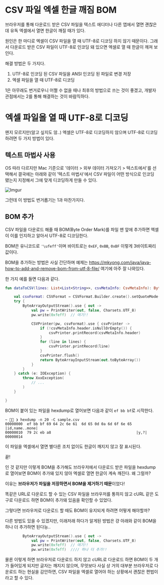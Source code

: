 # CSV 파일 엑셀 한글 깨짐 BOM

브라우저를 통해 다운로드 받은 CSV 파일을 텍스트 에디터나 다른 앱에서 열면 괜찮은데 유독 엑셀에서 열면 한글이 깨질 때가 있다.

원인은 한 마디로 엑셀이 CSV 파일을 열 때 UTF-8로 디코딩 하지 않기 때문이다.
그래서 다운로드 받은 CSV 파일이 UTF-8로 인코딩 돼 있으면 엑셀로 열 때 한글이 깨져 보인다.

해결 방법은 두 가지다.

1. UTF-8로 인코딩 된 CSV 파일을 ANSI 인코딩 된 파일로 변경 저장
2. 엑셀 파일을 열 때 UTF-8로 디코딩

1은 아무래도 번거로우니 어쩔 수 없을 때나 최후의 방법으로 쓰는 것이 좋겠고, 개발자 관점에서는 2를 통해 해결하는 것이 바람직하다.


# 엑셀 파일을 열 때 UTF-8로 디코딩

왠지 모르지만(알고 싶지도 않..) 엑셀은 UTF-8로 디코딩하지 않으며 UTF-8로 디코딩 하려면 두 가지 방법이 있다.

## 텍스트 마법사 사용

OS 따라 다르지만 Mac 기준으로 '데이터 > 외부 데이터 가져오기 > 텍스트에서'를 선택해서 결국에는 아래와 같이 '텍스트 마법사'에서 CSV 파일이 어떤 방식으로 인코딩 됐는지 지정해서 그에 맞게 디코딩하게 만들 수 있다.

![Imgur](https://i.imgur.com/8IuY0u2.png)

그런데 이 방법도 번거롭기는 1과 마찬가지다.

## BOM 추가

CSV 파일을 다운로드 해줄 때 BOM(Byte Order Mark)를 파일 맨 앞에 추가하면 엑셀이 이를 인지하고 알아서 UTF-8로 디코딩한다.

BOM은 유니코드로 `'\ufeff'`이며 바이트로는 `0xEF`, `0xBB`, `0xBF` 이렇게 3바이트짜리 값이다.

BOM을 추가하는 방법은 사실 간단하며 예제는 https://mkyong.com/java/java-how-to-add-and-remove-bom-from-utf-8-file/ 여기에 아주 잘 나와있다.

한 가지 예를 들면 다음과 같다.

```kotlin
fun dataToCSV(lines: List<List<String>>, csvMetaInfo: CsvMetaInfo): ByteArrayInputStream {

    val csvFormat: CSVFormat = CSVFormat.Builder.create().setQuoteMode(QuoteMode.MINIMAL).build()
    try {
        ByteArrayOutputStream().use { out ->
            val pw = PrintWriter(out, false, Charsets.UTF_8)
            pw.write(0xfeff)  // 여기!!

            CSVPrinter(pw, csvFormat).use { csvPrinter ->
                if (!csvMetaInfo.header.isNullOrEmpty()) {
                    csvPrinter.printRecord(csvMetaInfo.header)
                }
                for (line in lines) {
                    csvPrinter.printRecord(line)
                }
                csvPrinter.flush()
                return ByteArrayInputStream(out.toByteArray())
            }
        }
    } catch (e: IOException) {
        throw XxxException(
            // ...
        )
    }

}
```

BOM이 붙어 있는 파일을 hexdump로 열어보면 다음과 같이 `ef bb bf`로 시작한다.

```
~ 🦑🍺 ❯ hexdump -n 20 -C sample.csv
00000000  ef bb bf 69 64 2c 6e 61  6d 65 0d 0a 6d 6f 6e 65  |﻿id,name..mone|
00000010  79 2c eb a8                                       |y,?|
00000014

```

이 파일을 엑셀에서 열면 별다른 조치 없이도 한글이 깨지지 않고 잘 표시된다.

끝!

인 것 같지만 이렇게 BOM을 추가해도 브라우저에서 다운로드 받은 파일을 hexdump로 열어보면 BOM이 추가돼 있지 않아 엑셀로 열면 한글이 계속 깨진다. 왜 그럴까?

이유는 **브라우저가 파일을 저장하면서 BOM을 제거하기 때문**이었다!

똑같은 URL로 다운로드 할 수 있는 CSV 파일을 브라우저를 통하지 않고 cURL 같은 도구로 다운로드 하면 BOM이 추가돼 있음을 확인할 수 있었다.

그렇다면 브라우저로 다운로드 할 때도 BOM이 유지되게 하려면 어떻게 해야할까?

다른 방법도 있을 수 있겠지만, 이래저래 하다가 알게된 방법은 걍 아래와 같이 BOM을 하나 더 추가하면 된다능..

```kotlin
        ByteArrayOutputStream().use { out ->
            val pw = PrintWriter(out, false, Charsets.UTF_8)
            pw.write(0xfeff)  // 여기!!
            pw.write(0xfeff)  //// 하나 더 추가!!
```

물론 이렇게 하면 브라우저로 다운로드 하지 않고 cURL로 다운로드 하면 BOM이 두 개가 들어있게 되지만 글자는 깨지지 않으며, 무엇보다 사실 상 거의 대부분 브라우저로 다운로드 하는 현실을 감안하면, CSV 파일을 엑셀로 열어야 하는 상황에서 괜찮은 편법이라고 할 수 있다.






